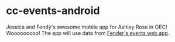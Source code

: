 cc-events-android
=================

Jessica and Fendy's awesome mobile app for Ashley Rose in OEC! Wooooooooo!
The app will use data from [Fender's events web app](https://github.com/mfender7/EventsCC).
